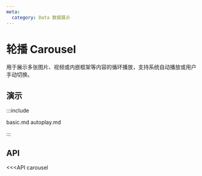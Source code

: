 ```yaml
---
meta:
  category: Data 数据展示
---
```


# 轮播 Carousel

用于展示多张图片、视频或内嵌框架等内容的循环播放，支持系统自动播放或用户手动切换。

## 演示

:::include

basic.md autoplay.md

:::

## API

<<<API carousel